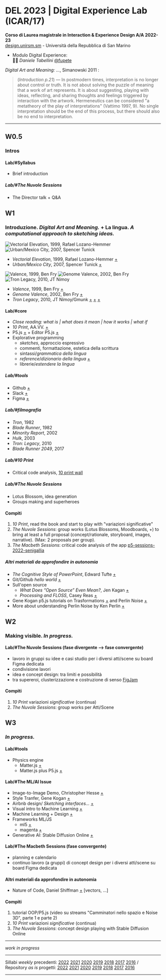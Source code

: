 # DEL 2023 | Digital Experience Lab (ICAR/17)

**Corso di Laurea magistrale in Interaction & Experience Design A/A 2022-23**   
[design.unirsm.sm](http://design.unirsm.sm) - Università della Repubblica di San Marino

- Modulo Digital Experience:  
👨‍🏫 _Daniele Tabellini_ [@fupete](http://github.com/fupete)
  
_Digital Art and Meaning: ..._, Simanowski 2011 :
> (_Introduction p.21_) — In postmodern times, interpretation is no longer about control or truth. It is not about solving the puzzle of meaning that a work of art represents. It is about suggesting, playing with ideas, reflecting, and sharing thoughts and feelings triggered by interaction with the artwork. Hermeneutics can be considered "a metatheory of the play of interpretations" (Vattimo 1997, 9). No single interpretation should be the end of this process, but there should also be no end to interpretation.

---


## W0.5
### Intros

#### Lab/\#Syllabus
- Brief introduction

##### Lab/\#The Nuvole Sessions
- The Director talk + Q&A



## W1
### Introduzione. _Digital Art and Meaning._ + La lingua. _A computational approach to sketching ideas._

![Vectorial Elevation, 1999, Rafael Lozano-Hemmer](http://i.imgur.com/BNxP95K.jpg?1) ![Urban/Mexico City, 2007, Spencer Tunick](http://i.imgur.com/XHkkirH.jpg?1)

- _Vectorial Elevation_, 1999, Rafael Lozano-Hemmer [+](http://www.lozano-hemmer.com/vectorial_elevation.php)
- _Urban/Mexico City_, 2007, Spencer Tunick [+](https://vimeo.com/6988932)

![Valence, 1999, Ben Fry](http://i.imgur.com/WMIEi1a.jpg?1) ![Genome Valence, 2002, Ben Fry](http://i.imgur.com/fF4a0Qs.jpg?1) ![Tron Legacy, 2010, JT Nimoy](http://i.imgur.com/dIy34wn.jpg?1)

- _Valence_, 1999, Ben Fry [+](http://benfry.com/valence/)
- _Genome Valence_, 2002, Ben Fry [+](http://benfry.com/genomevalence/)
- _Tron Legacy_, 2010, JT Nimoy/Gmunk [+](https://jtnimoy.cc/item.php%3Fhandle=14881671-tron-legacy.html) [+](http://www.inventinginteractive.com/2011/03/02/interview-gmunk/) [+](https://gmunk.com/TRON-Solar-Sailor)

#### Lab/\#core
- _Close reading: what is | what does it mean | how it works | what if_
- _10 Print_, AA.VV. [+](http://www.10print.org)
- P5.js [+](http://www.p5js.org) + Editor P5.js [+](https://editor.p5js.org/)
- Explorative programming 
  - _sketches_, approccio espressivo
  - commenti, formattazione, estetica della scrittura
  - sintassi/_grammatica della lingua_
  - _reference_/_dizionario della lingua_ [+](https://p5js.org/reference/)
  - librerie/_estendere la lingua_ 

##### Lab/\#tools
- Github [+](https://github.com)
- Slack [+](https://slack.com)
- Figma [+](https://figma.com)

##### Lab/\#filmografia
- _Tron_, 1982
- _Blade Runner_, 1982
- _Minority Report_, 2002
- _Hulk_, 2003
- _Tron: Legacy_, 2010
- _Blade Runner 2049_, 2017

##### Lab/\#10 Print
- Critical code analysis, [10 print wall](https://editor.p5js.org/fupete/sketches/oAom-03M)

##### Lab/\#The Nuvole Sessions
- Lotus Blossom, idea generation
- Groups making and superheroes

#### Compiti
1. _10 Print_, read the book and start to play with "variazioni significative"
2. _The Nuvole Sessions_: group works (Lotus Blossoms, Moodboards, +) to bring at least a full proposal (concept/rationale, storyboard, images, narrative). (Max: 2 proposals per group).  
3. _The Macbeth Sessions_: critical code analysis of the app [p5-sessions-2022-senigallia](https://github.com/del-2023-unirsm/p5-sessions-2022-senigallia)

##### Altri materiali da approfondire in autonomia
- _The Cognitive Style of PowerPoint_, Edward Tufte [+](http://www.edwardtufte.com/tufte/books_pp) 
- Git/Github _hello world_ [+](https://docs.github.com/en/get-started/quickstart/hello-world)
- Sull'open source
  - _What Does “Open Source” Even Mean?_, Jen Kagan [+](https://medium.com/@kenjagan/what-does-open-source-even-mean-6bd47befe696)
  - _Processing and FLOSS_, Casey Reas [+](https://medium.com/processing-foundation/processing-and-floss-d35aa4607f4c)
- Gene Kogan p5.js tutorials on Trasformations [+](http://genekogan.com/code/p5js-transformations/) and Perlin Noise [+](http://genekogan.com/code/p5js-perlin-noise/)
- More about understanding Perlin Noise by Ken Perlin [+](https://www.khanacademy.org/computing/computer-programming/programming-natural-simulations/programming-noise/a/perlin-noise)



## W2
### Making visible. _In progress._

#### Lab/\#The Nuvole Sessions (fase divergente —> fase convergente)
- lavoro in gruppi su idee e casi studio per i diversi atti/scene su board Figma dedicata
- condivisione lavori
- idea e concept design: tra limiti e possibilità
- tra supereroi, clusterizzazione e costruzione di senso [FigJam](https://www.figma.com/file/CFjVdDnzKmnJiZ9aU0DqRx/W1b-divergente?type=whiteboard&node-id=0-1&t=zNPprSLAWPOnjdk9-0)

#### Compiti
1. _10 Print_ variazioni _significative_ (continua)
2. _The Nuvole Sessions_: group works per Atti/Scene  




## W3
### _In progress._ 

#### Lab/\#tools
- Physics engine
  - Matter.js [+](https://brm.io/matter-js/)
  - Matter.js plus P5.js [+](https://github.com/b-g/p5-matter-examples)
  
#### Lab/\#The ML/AI Issue
- Image-to-Image Demo, Christopher Hesse [+](https://affinelayer.com/pixsrv/)
- Style Tranfer, Gene Kogan [+](http://genekogan.com/works/style-transfer/)
- Airbnb design/ _Sketching interfaces..._ [+](https://airbnb.design/sketching-interfaces/)
- Visual intro to Machine Learning [+](http://www.r2d3.us/visual-intro-to-machine-learning-part-1/)
- Machine Learning + Design [+](https://machinelearning.design/)
- Frameworks ML/JS
  - ml5 [+](http://ml5js.org/)
  - magenta [+](https://magenta.tensorflow.org/)
- Generative AI: Stable Diffusion Online [+](https://stablediffusionweb.com/)

#### Lab/\#The Macbeth Sessions (fase convergente)
- planning e calendario
- continuo lavoro (a gruppi) di concept design per i diversi atti/scene su board Figma dedicata

#### Altri materiali da approfondire in autonomia
- Nature of Code, Daniel Shiffman [+](https://natureofcode.com/book/) [vectors, ...]

#### Compiti
1. tutorial OOP/P5.js (video su streams "Camminatori nello spazio e Noise 3D", parte 1 e parte 2) 
2. _10 Print_ variazioni _significative_ (continua)
3. _The Nuvole Sessions_: concept design playing with Stable Diffusion Online




----

_work in progress_

----

Sillabi _weekly_ precedenti: [2022](https://github.com/ds-2022-unirsm/syllabus-22/blob/master/syllabus.md) [2021](https://github.com/ds-2021-unirsm/syllabus-21/blob/master/syllabus.md) [2020](https://github.com/dsii-2020-unirsm/dsii-2020-unirsm/blob/master/syllabus.md) [2019](https://github.com/dsii-2019-unirsm/syllabus/blob/master/syllabus.md) [2018](https://github.com/dsii-2018-unirsm/syllabus/blob/master/syllabus.md) [2017](https://github.com/dsii-2017-unirsm/syllabus/blob/master/syllabus.md) [2016](https://github.com/dsii-2016-unirsm/syllabus/blob/master/syllabus.md) 
/ Repository _as is_ progetti: [2022](https://github.com/ds-2022-unirsm/ds-archive-22) [2021](https://github.com/ds-2021-unirsm/archive) [2020](https://github.com/dsii-2020-unirsm) [2019](https://github.com/dsii-2019-unirsm) [2018](https://github.com/dsii-2018-unirsm) [2017](https://github.com/dsii-2017-unirsm) [2016](https://github.com/dsii-2016-unirsm)

----

